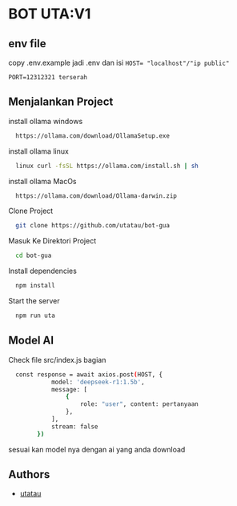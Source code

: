 # BOT UTA:V1

## env file

copy .env.example jadi .env dan isi
`HOST= "localhost"/"ip public"`

`PORT=12312321 terserah`

## Menjalankan Project

install ollama windows

```bash
  https://ollama.com/download/OllamaSetup.exe
```

install ollama linux

```bash
  linux curl -fsSL https://ollama.com/install.sh | sh
```

install ollama MacOs

```bash
  https://ollama.com/download/Ollama-darwin.zip
```

Clone Project

```bash
  git clone https://github.com/utatau/bot-gua
```

Masuk Ke Direktori Project

```bash
  cd bot-gua
```

Install dependencies

```bash
  npm install
```

Start the server

```bash
  npm run uta
```

## Model AI

Check file src/index.js
bagian

```bash
  const response = await axios.post(HOST, {
            model: 'deepseek-r1:1.5b',
            message: [
                {
                    role: "user", content: pertanyaan
                },
            ],
            stream: false
        })
```

sesuai kan model nya dengan ai yang anda download

## Authors

- [utatau](https://www.github.com/utatau)
